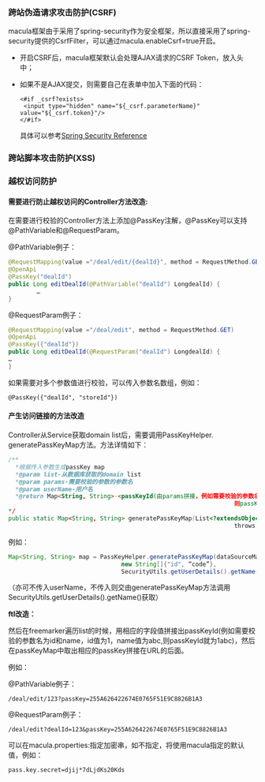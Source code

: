 ### 跨站伪造请求攻击防护\(CSRF\)

macula框架由于采用了spring-security作为安全框架，所以直接采用了spring-security提供的CsrfFilter，可以通过macula.enableCsrf=true开启。

* 开启CSRF后，macula框架默认会处理AJAX请求的CSRF Token，放入头中；
* 如果不是AJAX提交，则需要自己在表单中加入下面的代码：

  ```
  <#if _csrf?exists>
   <input type="hidden" name="${_csrf.parameterName}" value="${_csrf.token}"/>
  </#if>
  ```

  具体可以参考[Spring Security Reference](http://docs.spring.io/spring-security/site/docs/current/reference/htmlsingle/#csrf)

### 跨站脚本攻击防护\(XSS\)

### 越权访问防护

#### **需要进行防止越权访问的Controller方法改造:**

在需要进行校验的Controller方法上添加@PassKey注解，@PassKey可以支持@PathVariable和@RequestParam。

@PathVariable例子：

```java
@RequestMapping(value ="/deal/edit/{dealId}", method = RequestMethod.GET)
@OpenApi
@PassKey("dealId")
public Long editDealId(@PathVariable("dealId") LongdealId) {
        …
}
```

@RequestParam例子：

```java
@RequestMapping(value ="/deal/edit", method = RequestMethod.GET)
@OpenApi
@PassKey({"dealId"})
public Long editDealId(@RequestParam("dealId") LongdealId) {
…
}
```

如果需要对多个参数值进行校验，可以传入参数名数组，例如：

```
@PassKey({"dealId", "storeId"})
```

#### **产生访问链接的方法改造**

Controller从Service获取domain list后，需要调用PassKeyHelper. generatePassKeyMap方法。方法详情如下：

```java
/**
  *根据传入参数生成passKey map
  *@param list-从数据库获取的domain list
  *@param params-需要校验的参数的参数名
  *@param userName-用户名
  *@return Map<String, String>-<passKeyId(由params拼接，例如需要校验的参数名为id和name，id值为1，name值为abc,
                                                                则passKeyId就为1abc), passkey)
*/
public static Map<String, String> generatePassKeyMap(List<?extendsObject> list, String[] params, String userName)
                                                                throws MaculaException
```

例如：

```java
Map<String, String> map = PassKeyHelper.generatePassKeyMap(dataSourceManagerService.getAllDataSources(), 
                                new String[]{"id", “code”}, 
                                SecurityUtils.getUserDetails().getName());
```

（亦可不传入userName，不传入则交由generatePassKeyMap方法调用SecurityUtils.getUserDetails\(\).getName\(\)获取）

**ftl改造：**

然后在freemarker遍历list的时候，用相应的字段值拼接出passKeyId\(例如需要校验的参数名为id和name，id值为1，name值为abc,则passKeyId就为1abc\)，然后在passKeyMap中取出相应的passKey拼接在URL的后面。

例如：

@PathVariable例子：

```
/deal/edit/123?passKey=255A626422674E0765F51E9C8826B1A3
```

@RequestParam例子：

```
/deal/edit?dealId=123&passKey=255A626422674E0765F51E9C8826B1A3
```



可以在macula.properties:指定加密串，如不指定，将使用macula指定的默认值，例如：

```
pass.key.secret=djij*7dLjdKs20Kds
```



